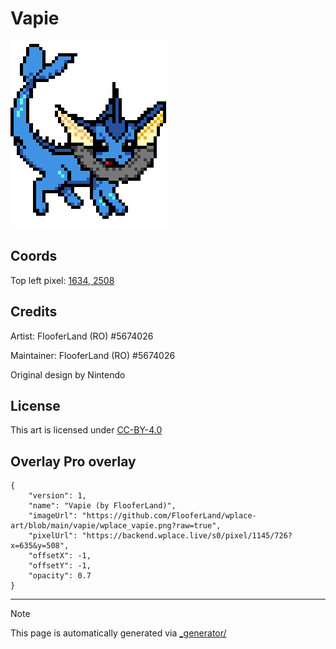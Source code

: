 # Vapie

<img src="./wplace_vapie.png" height="300px" style="image-rendering: pixelated;" />

## Coords

Top left pixel: [1634, 2508](https://wplace.live/?lat=46.25481393022208&lng=21.381064121777342&zoom=15.922665954153272)

## Credits

Artist: FlooferLand (RO) #5674026

Maintainer: FlooferLand (RO) #5674026

Original design by Nintendo

## License

This art is licensed under [CC-BY-4.0](./LICENSE.md)

## Overlay Pro overlay

```
{
    "version": 1,
    "name": "Vapie (by FlooferLand)",
    "imageUrl": "https://github.com/FlooferLand/wplace-art/blob/main/vapie/wplace_vapie.png?raw=true",
    "pixelUrl": "https://backend.wplace.live/s0/pixel/1145/726?x=635&y=508",
    "offsetX": -1,
    "offsetY": -1,
    "opacity": 0.7
}
```

---

> [!NOTE]
> This page is automatically generated via [_generator/](../_generator)
